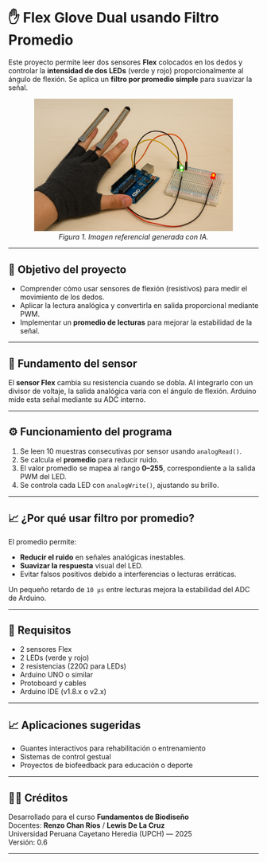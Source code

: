 # ✋ Flex Glove Dual usando Filtro Promedio

Este proyecto permite leer dos sensores **Flex** colocados en los dedos y controlar la **intensidad de dos LEDs** (verde y rojo) proporcionalmente al ángulo de flexión. Se aplica un **filtro por promedio simple** para suavizar la señal.

<p align="center">
  <img src="image.png" alt="Flex Glove Mini Project" width="400"><br>
  <em>Figura 1. Imagen referencial generada con IA.</em>
</p>


---

## 🎯 Objetivo del proyecto

- Comprender cómo usar sensores de flexión (resistivos) para medir el movimiento de los dedos.
- Aplicar la lectura analógica y convertirla en salida proporcional mediante PWM.
- Implementar un **promedio de lecturas** para mejorar la estabilidad de la señal.

---

## 🔬 Fundamento del sensor

El **sensor Flex** cambia su resistencia cuando se dobla. Al integrarlo con un divisor de voltaje, la salida analógica varía con el ángulo de flexión. Arduino mide esta señal mediante su ADC interno.

---

## ⚙️ Funcionamiento del programa

1. Se leen 10 muestras consecutivas por sensor usando `analogRead()`.
2. Se calcula el **promedio** para reducir ruido.
3. El valor promedio se mapea al rango **0–255**, correspondiente a la salida PWM del LED.
4. Se controla cada LED con `analogWrite()`, ajustando su brillo.

---

## 📈 ¿Por qué usar filtro por promedio?

El promedio permite:
- **Reducir el ruido** en señales analógicas inestables.
- **Suavizar la respuesta** visual del LED.
- Evitar falsos positivos debido a interferencias o lecturas erráticas.

Un pequeño retardo de `10 µs` entre lecturas mejora la estabilidad del ADC de Arduino.

---

## 🧪 Requisitos

- 2 sensores Flex
- 2 LEDs (verde y rojo)
- 2 resistencias (220Ω para LEDs)
- Arduino UNO o similar
- Protoboard y cables
- Arduino IDE (v1.8.x o v2.x)

---

## 📈 Aplicaciones sugeridas

- Guantes interactivos para rehabilitación o entrenamiento
- Sistemas de control gestual
- Proyectos de biofeedback para educación o deporte

---

## 🧑‍🏫 Créditos

Desarrollado para el curso **Fundamentos de Biodiseño**  
Docentes: **Renzo Chan Ríos** / **Lewis De La Cruz**  
Universidad Peruana Cayetano Heredia (UPCH) — 2025  
Versión: 0.6

---
